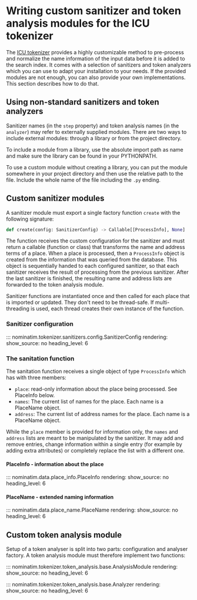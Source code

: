 # Writing custom sanitizer and token analysis modules for the ICU tokenizer

The [ICU tokenizer](../customize/Tokenizers.md#icu-tokenizer) provides a
highly customizable method to pre-process and normalize the name information
of the input data before it is added to the search index. It comes with a
selection of sanitizers and token analyzers which you can use to adapt your
installation to your needs. If the provided modules are not enough, you can
also provide your own implementations. This section describes how to do that.

## Using non-standard sanitizers and token analyzers

Sanitizer names (in the `step` property) and token analysis names (in the
`analyzer`) may refer to externally supplied modules. There are two ways
to include external modules: through a library or from the project directory.

To include a module from a library, use the absolute import path as name and
make sure the library can be found in your PYTHONPATH.

To use a custom module without creating a library, you can put the module
somewhere in your project directory and then use the relative path to the
file. Include the whole name of the file including the `.py` ending.

## Custom sanitizer modules

A sanitizer module must export a single factory function `create` with the
following signature:

``` python
def create(config: SanitizerConfig) -> Callable[[ProcessInfo], None]
```

The function receives the custom configuration for the sanitizer and must
return a callable (function or class) that transforms the name and address
terms of a place. When a place is processed, then a `ProcessInfo` object
is created from the information that was queried from the database. This
object is sequentially handed to each configured sanitizer, so that each
sanitizer receives the result of processing from the previous sanitizer.
After the last sanitizer is finished, the resulting name and address lists
are forwarded to the token analysis module.

Sanitizer functions are instantiated once and then called for each place
that is imported or updated. They don't need to be thread-safe.
If multi-threading is used, each thread creates their own instance of
the function.

### Sanitizer configuration

::: nominatim.tokenizer.sanitizers.config.SanitizerConfig
    rendering:
        show_source: no
        heading_level: 6

### The sanitation function

The sanitation function receives a single object of type `ProcessInfo`
which has with three members:

 * `place`: read-only information about the place being processed.
   See PlaceInfo below.
 * `names`: The current list of names for the place. Each name is a
   PlaceName object.
 * `address`: The current list of address names for the place. Each name
   is a PlaceName object.

While the `place` member is provided for information only, the `names` and
`address` lists are meant to be manipulated by the sanitizer. It may add and
remove entries, change information within a single entry (for example by
adding extra attributes) or completely replace the list with a different one.

#### PlaceInfo - information about the place

::: nominatim.data.place_info.PlaceInfo
    rendering:
        show_source: no
        heading_level: 6


#### PlaceName - extended naming information

::: nominatim.data.place_name.PlaceName
    rendering:
        show_source: no
        heading_level: 6

## Custom token analysis module

Setup of a token analyser is split into two parts: configuration and
analyser factory. A token analysis module must therefore implement two
functions:

::: nominatim.tokenizer.token_analysis.base.AnalysisModule
    rendering:
        show_source: no
        heading_level: 6


::: nominatim.tokenizer.token_analysis.base.Analyzer
    rendering:
        show_source: no
        heading_level: 6
